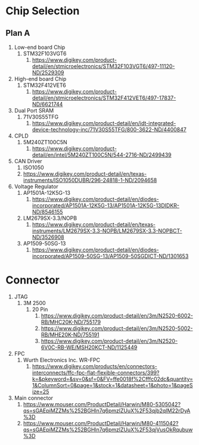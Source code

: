 # Chip Selection
## Plan A
1.  Low-end board Chip
    1.  STM32F103VGT6
        1.  https://www.digikey.com/product-detail/en/stmicroelectronics/STM32F103VGT6/497-11120-ND/2529309
2.  High-end board Chip
    1.  STM32F412VET6
        1.  https://www.digikey.com/product-detail/en/stmicroelectronics/STM32F412VET6/497-17837-ND/6621744
3.  Dual Port SRAM
    1.  71V30S55TFG
        1.  https://www.digikey.com/product-detail/en/idt-integrated-device-technology-inc/71V30S55TFG/800-3622-ND/4400847
4.  CPLD
    1.  5M240ZT100C5N
        1.  https://www.digikey.com/product-detail/en/intel/5M240ZT100C5N/544-2716-ND/2499439
5.  CAN Driver
    1.  ISO1050
    2.  https://www.digikey.com/product-detail/en/texas-instruments/ISO1050DUBR/296-24818-1-ND/2094658
6.  Voltage Regulator
    1.  AP1501A-12K5G-13
        1.  https://www.digikey.com/product-detail/en/diodes-incorporated/AP1501A-12K5G-13/AP1501A-12K5G-13DIDKR-ND/8546155
    2.  LM2679SX-3.3/NOPB
        1.  https://www.digikey.com/product-detail/en/texas-instruments/LM2679SX-3.3-NOPB/LM2679SX-3.3-NOPBCT-ND/3526908
    3.  AP1509-50SG-13
        1.  https://www.digikey.com/product-detail/en/diodes-incorporated/AP1509-50SG-13/AP1509-50SGDICT-ND/1301653

# Connector
1. JTAG
   1. 3M 2500
      1. 20 Pin
         1. https://www.digikey.com/product-detail/en/3m/N2520-6002-RB/MHC20K-ND/755179
         2. https://www.digikey.com/product-detail/en/3m/N2520-5002-RB/MHE20K-ND/755191
         3. https://www.digikey.com/product-detail/en/3m/N2520-6V0C-RB-WE/MSH20KCT-ND/1125449
2. FPC
   1. Wurth Electronics Inc. WR-FPC
      1. https://www.digikey.com/products/en/connectors-interconnects/ffc-fpc-flat-flexible-connectors/399?k=&pkeyword=&sv=0&sf=0&FV=ffe0018f%2Cfffc02dc&quantity=1&ColumnSort=0&page=1&stock=1&datasheet=1&photo=1&pageSize=25
3. Main connector
   1. https://www.mouser.com/ProductDetail/Harwin/M80-5305042?qs=sGAEpiMZZMs%252BGHln7q6pmzlZUuX%2F53qjb2qIM22rDyA%3D
   2. https://www.mouser.com/ProductDetail/Harwin/M80-4115042?qs=sGAEpiMZZMs%252BGHln7q6pmzlZUuX%2F53qjVusOkRqubuw%3D